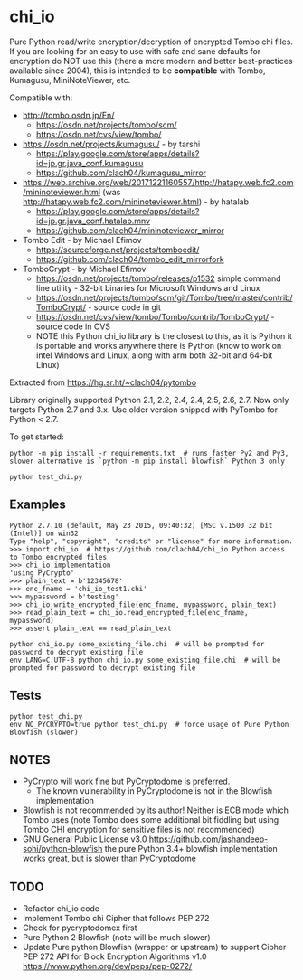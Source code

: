 # chi_io

Pure Python read/write encryption/decryption of encrypted Tombo chi files. If you are looking for an easy to use with safe and sane defaults for encryption do NOT use this (there a more modern and better best-practices available since 2004), this is intended to be **compatible** with Tombo, Kumagusu, MiniNoteViewer, etc.

Compatible with:

  * http://tombo.osdn.jp/En/
      * https://osdn.net/projects/tombo/scm/
      * https://osdn.net/cvs/view/tombo/
  * https://osdn.net/projects/kumagusu/ - by tarshi
      * https://play.google.com/store/apps/details?id=jp.gr.java_conf.kumagusu
      * https://github.com/clach04/kumagusu_mirror
  * https://web.archive.org/web/20171221160557/http://hatapy.web.fc2.com/mininoteviewer.html (was http://hatapy.web.fc2.com/mininoteviewer.html) - by hatalab
      * https://play.google.com/store/apps/details?id=jp.gr.java_conf.hatalab.mnv
      * https://github.com/clach04/mininoteviewer_mirror
  * Tombo Edit - by Michael Efimov
      * https://sourceforge.net/projects/tomboedit/
      * https://github.com/clach04/tombo_edit_mirrorfork
   * TomboCrypt - by Michael Efimov
       * https://osdn.net/projects/tombo/releases/p1532 simple command line utility - 32-bit binaries for Microsoft Windows and Linux
       * https://osdn.net/projects/tombo/scm/git/Tombo/tree/master/contrib/TomboCrypt/ - source code in git
       * https://osdn.net/cvs/view/tombo/Tombo/contrib/TomboCrypt/ - source code in CVS
       * NOTE this Python chi_io library is the closest to this, as it is Python it is portable and works anywhere there is Python (know to work on intel Windows and Linux, along with arm both 32-bit and 64-bit Linux)
      

Extracted from https://hg.sr.ht/~clach04/pytombo

Library originally supported Python 2.1, 2.2, 2.4, 2.4, 2.5, 2.6, 2.7. Now only targets Python 2.7 and 3.x. Use older version shipped with PyTombo for Python < 2.7.


To get started:

    python -m pip install -r requirements.txt  # runs faster Py2 and Py3, slower alternative is `python -m pip install blowfish` Python 3 only

    python test_chi.py

## Examples

    Python 2.7.10 (default, May 23 2015, 09:40:32) [MSC v.1500 32 bit (Intel)] on win32
    Type "help", "copyright", "credits" or "license" for more information.
    >>> import chi_io  # https://github.com/clach04/chi_io Python access to Tombo encrypted files
    >>> chi_io.implementation
    'using PyCrypto'
    >>> plain_text = b'12345678'
    >>> enc_fname = 'chi_io_test1.chi'
    >>> mypassword = b'testing'
    >>> chi_io.write_encrypted_file(enc_fname, mypassword, plain_text)
    >>> read_plain_text = chi_io.read_encrypted_file(enc_fname, mypassword)
    >>> assert plain_text == read_plain_text

    python chi_io.py some_existing_file.chi  # will be prompted for password to decrypt existing file
    env LANG=C.UTF-8 python chi_io.py some_existing_file.chi  # will be prompted for password to decrypt existing file


## Tests

    python test_chi.py
    env NO_PYCRYPTO=true python test_chi.py  # force usage of Pure Python Blowfish (slower)


## NOTES

  * PyCrypto will work fine but PyCryptodome is preferred.
    * The known vulnerability in PyCryptodome is not in the Blowfish implementation
  * Blowfish is not recommended by its author! Neither is ECB mode which Tombo uses (note Tombo does some additional bit fiddling but using Tombo CHI encryption for sensitive files is not recommended)
  * GNU General Public License v3.0 https://github.com/jashandeep-sohi/python-blowfish the pure Python 3.4+ blowfish implementation works great, but is slower than PyCryptodome

## TODO

  * Refactor chi_io code
  * Implement Tombo chi Cipher that follows PEP 272
  * Check for pycryptodomex first
  * Pure Python 2 Blowfish (note will be much slower)
  * Update Pure python Blowfish (wrapper or upstream) to support Cipher PEP 272
    API for Block Encryption Algorithms v1.0 https://www.python.org/dev/peps/pep-0272/

